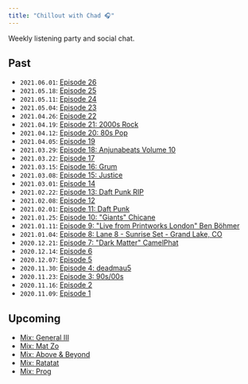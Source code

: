 ```yaml
---
title: "Chillout with Chad 🎧"
---
```


Weekly listening party and social chat.

## Past

- `2021.06.01`: [Episode 26](https://music.youtube.com/playlist?list=PLH7YWwiPIVPtIGItmpyQ2cxvzHbgn0pYk)
- `2021.05.18`: [Episode 25](https://music.youtube.com/playlist?list=PLH7YWwiPIVPvwKSy8A-5Hr6iiErCfNAlD)
- `2021.05.11`: [Episode 24](https://music.youtube.com/playlist?list=PLH7YWwiPIVPsGxrVj4cjUrL9zKz7TntqZ)
- `2021.05.04`: [Episode 23](https://music.youtube.com/playlist?list=PLH7YWwiPIVPvysCKw0RvxEHc8-R5r_9m9)
- `2021.04.26`: [Episode 22](https://music.youtube.com/playlist?list=PLH7YWwiPIVPtnAyH2Syqw2fCfIG0AhzS4)
- `2021.04.19`: [Episode 21: 2000s Rock](https://music.youtube.com/playlist?list=PLH7YWwiPIVPt0MNCJQ8V8BttGVYL5pBqe)
- `2021.04.12`: [Episode 20: 80s Pop](https://music.youtube.com/playlist?list=PLH7YWwiPIVPsqoKltWLFfARxTLsbZ_xYS)
- `2021.04.05`: [Episode 19](https://music.youtube.com/playlist?list=PLH7YWwiPIVPuO9PQAH33EGinU3Nb8nfwT)
- `2021.03.29`: [Episode 18: Anjunabeats Volume 10](https://music.youtube.com/playlist?list=OLAK5uy_kOuvQbJqZS235F2O0oGXXwTBsw9Kz-8YU)
- `2021.03.22`: [Episode 17](https://music.youtube.com/playlist?list=PLH7YWwiPIVPsK2WI4FEFPv1RB7elh19bi)
- `2021.03.15`: [Episode 16: Grum](https://music.youtube.com/playlist?list=PLH7YWwiPIVPvSWha0DGgEO1L3l6HiqpPG)
- `2021.03.08`: [Episode 15: Justice](https://music.youtube.com/playlist?list=PLH7YWwiPIVPtTREEp8kw_qxEy4Wqz7riZ)
- `2021.03.01`: [Episode 14](https://music.youtube.com/playlist?list=PLH7YWwiPIVPtJMqTiY_6IsqbvQpVsDBEq)
- `2021.02.22`: [Episode 13: Daft Punk RIP](https://music.youtube.com/playlist?list=PLH7YWwiPIVPuWlWRAy-EjIGU7FuI-bWDX)
- `2021.02.08`: [Episode 12](https://music.youtube.com/playlist?list=PLH7YWwiPIVPtV0fiauhD2fzFQc7Rk1YTt)
- `2021.02.01`: [Episode 11: Daft Punk](https://music.youtube.com/playlist?list=PLH7YWwiPIVPtK3YPqeM7hOtDZTyvD124m)
- `2021.01.25`: [Episode 10: "Giants" Chicane](https://music.youtube.com/playlist?list=OLAK5uy_maJby3ycUN0n7B_5Ep1phEJK1CpmmzQY8)
- `2021.01.11`: [Episode 9: "Live from Printworks London" Ben Böhmer](https://music.youtube.com/playlist?list=OLAK5uy_maIL8CKIKhROHwEFncm8RrRO4KeVVCMxs)
- `2021.01.04`: [Episode 8: Lane 8 - Sunrise Set - Grand Lake, CO](https://www.youtube.com/watch?v=n_LcVqqHSY8)
- `2020.12.21`: [Episode 7: "Dark Matter" CamelPhat](https://music.youtube.com/playlist?list=OLAK5uy_n3LiNrVNjJ-Kqw-PyB6SK3Lh6NGz9ORwA)
- `2020.12.14`: [Episode 6](https://music.youtube.com/playlist?list=PLH7YWwiPIVPtR01bB0OST4Oq08lp4sz32)
- `2020.12.07`: [Episode 5](https://music.youtube.com/playlist?list=PLH7YWwiPIVPtjNnAj3QiBLv9jNMLuDegN)
- `2020.11.30`: [Episode 4: deadmau5](https://music.youtube.com/playlist?list=PLH7YWwiPIVPu2QPAZaEUy_XKSiaXFQ-ek)
- `2020.11.23`: [Episode 3: 90s/00s](https://music.youtube.com/playlist?list=PLH7YWwiPIVPuHvIKabHPywRyumOOe-WSt)
- `2020.11.16`: [Episode 2](https://music.youtube.com/playlist?list=PLH7YWwiPIVPsa9pj63B_26UXu1aaU1lJB)
- `2020.11.09`: [Episode 1](https://music.youtube.com/playlist?list=PLH7YWwiPIVPt2m_nJ3WYlyxf-BIdAUmUr)

## Upcoming

- [Mix: General III](https://music.youtube.com/playlist?list=PLH7YWwiPIVPs5VAI8gILnPiiqz4aFN8WW)
- [Mix: Mat Zo](https://music.youtube.com/playlist?list=PLH7YWwiPIVPu6sk4VaeKnrC23E2xtqPYB)
- [Mix: Above & Beyond](https://music.youtube.com/playlist?list=PLH7YWwiPIVPv3sH7Nea7IgzC-56vfEqGQ)
- [Mix: Ratatat](https://music.youtube.com/playlist?list=PLH7YWwiPIVPuwOdW83DnlCACby_CzWyAS)
- [Mix: Prog](https://music.youtube.com/playlist?list=PLH7YWwiPIVPvmC_mDSNVl39PeK-hy0hKe)
